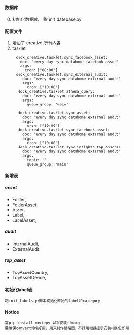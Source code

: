 #### 数据库

0. 初始化数据库， 跑 init_datebase.py 

#### 配置文件 

1. 增加了 creative 所有内容 
2. tasklet
```
     dock_creative.tasklet.sync_facebook_asset:
       doc: "every day sync datahome facebook asset"
       args:
         cron: ["08:00"]
     dock_creative.tasklet.sync_external_audit:
        doc: "every day sync datahome external audit"
        args:
          cron: ["10:00"]
      dock_creative.tasklet.athena_query:
        doc: "every day sync datahome external audit"
        args:
          queue_group: 'main'
 
      dock_creative.tasklet.sync_asset:
        doc: "every day sync datahome external audit"
        args:
          cron: ["10:00"]
      dock_creative.tasklet.sync_facebook_asset:
        doc: "every day sync datahome external audit"
        args:
          cron: ["10:00"]
      dock_creative.tasklet.sync_insights_top_assets:
        doc: "every day sync datahome external audit"
        args:
          topic: ''
          queue_group: 'main'
```

#### 新增表

##### asset

- Folder,
- FolderAsset,
- Asset,
- Label,
- LabelAsset,

##### audit

- InternalAudit,
- ExternalAudit,

##### top_asset

- TopAssetCountry,
- TopAssetDevice,

#### 初始化label表
    跑init_labels.py脚本初始化原始的label和category

#### Notice
	需pip install moviepy 以及安装ffmpeg
	需确保convert命令好用，用来制作缩略图，不好用根据提示安装相关包即可
